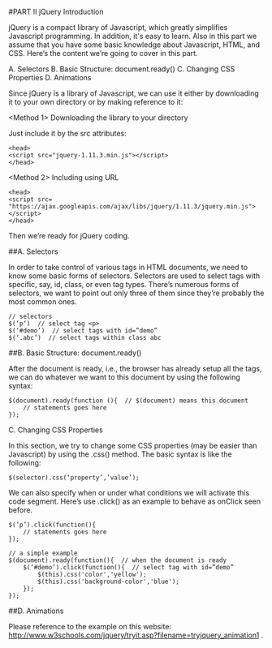 #PART II jQuery Introduction

jQuery is a compact library of Javascript, which greatly simplifies Javascript programming. In addition, it's easy to learn. Also in this part we assume that you have some basic knowledge about Javascript, HTML, and CSS. Here’s the content we’re going to cover in this part.

A. Selectors
B. Basic Structure: document.ready()
C. Changing CSS Properties
D. Animations

Since jQuery is a library of Javascript, we can use it either by downloading it to your own directory or by making reference to it:

<Method 1>  Downloading the library to your directory

Just include it by the src attributes:

```
<head>
<script src="jquery-1.11.3.min.js"></script>
</head>
```
<Method 2> Including using URL

```
<head>
<script src=
"https://ajax.googleapis.com/ajax/libs/jquery/1.11.3/jquery.min.js"></script>
</head>
```

Then we’re ready for jQuery coding.

##A. Selectors

In order to take control of various tags in HTML documents, we need to know some basic forms of selectors. Selectors are used to select tags with specific, say, id, class, or even tag types. There’s numerous forms of selectors, we want to point out only three of them since they’re probably the most common ones.

```
// selectors 
$(‘p‘)  // select tag <p>
$(‘#demo’)  // select tags with id=”demo”
$(‘.abc’)  // select tags within class abc
```

##B. Basic Structure: document.ready()

After the document is ready, i.e., the browser has already setup all the tags, we can do whatever we want to this document by using the following syntax:

```
$(document).ready(function (){  // $(document) means this document
	// statements goes here
});
```

C. Changing CSS Properties

In this section, we try to change some CSS properties (may be easier than Javascript) by using the .css() method. The basic syntax is like the following:

```
$(selector).css(‘property’,’value’);
```

We can also specify when or under what conditions we will activate this code segment. Here’s use .click() as an example to behave as onClick seen before.

```
$(‘p’).click(function(){
	// statements goes here
});
```

```
// a simple example
$(document).ready(function(){  // when the document is ready
	$(‘#demo’).click(function(){  // select tag with id=”demo”
		$(this).css('color','yellow');
		$(this).css('background-color','blue');
	});
});
```

##D. Animations

Please reference to the example on this website:
http://www.w3schools.com/jquery/tryit.asp?filename=tryjquery_animation1 . 
